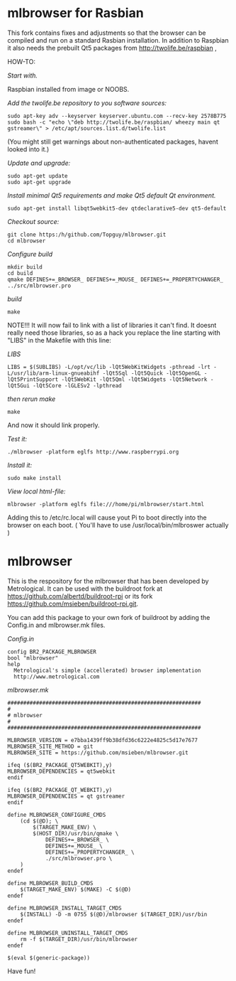 mlbrowser for Rasbian
=====================

This fork contains fixes and adjustments so that the browser can be compiled and run on a standard Rasbian installation.
In addition to Raspbian it also needs the prebuilt Qt5 packages from http://twolife.be/raspbian ,


HOW-TO:

*Start with.*

Raspbian installed from image or NOOBS.

*Add the twolife.be repository to you software sources:*

	sudo apt-key adv --keyserver keyserver.ubuntu.com --recv-key 2578B775
	sudo bash -c "echo \"deb http://twolife.be/raspbian/ wheezy main qt gstreamer\" > /etc/apt/sources.list.d/twolife.list

(You might still get warnings about non-authenticated packages, havent looked into it.)

*Update and upgrade:*

	sudo apt-get update
	sudo apt-get upgrade

*Install minimal Qt5 requirements and make Qt5 default Qt environment.*

	sudo apt-get install libqt5webkit5-dev qtdeclarative5-dev qt5-default


*Checkout source:*

	git clone https:/h/github.com/Topguy/mlbrowser.git
	cd mlbrowser

*Configure build*

	mkdir build
	cd build
	qmake DEFINES+=_BROWSER_ DEFINES+=_MOUSE_ DEFINES+=_PROPERTYCHANGER_ ../src/mlbrowser.pro

*build*

	make

NOTE!!! It will now fail to link with a list of libraries it can't find. 
It doesnt really need those libraries, so as a hack you replace the line starting with "LIBS" in the Makefile with this line:

*LIBS*

	LIBS = $(SUBLIBS) -L/opt/vc/lib -lQt5WebKitWidgets -pthread -lrt -L/usr/lib/arm-linux-gnueabihf -lQt5Sql -lQt5Quick -lQt5OpenGL -lQt5PrintSupport -lQt5WebKit -lQt5Qml -lQt5Widgets -lQt5Network -lQt5Gui -lQt5Core -lGLESv2 -lpthread

*then rerun make*

	make


And now it should link properly.

*Test it:*

	./mlbrowser -platform eglfs http://www.raspberrypi.org


*Install it:*

	sudo make install

*View local html-file:*

	mlbrowser -platform eglfs file:///home/pi/mlbrowser/start.html

Adding this to /etc/rc.local will cause yout Pi to boot directly into the browser on each boot.
( You'll have to use /usr/local/bin/mlbroswer actually )





mlbrowser
=========

This is the respository for the mlbrowser that has been developed by Metrological. It can be used with the buildroot fork at https://github.com/albertd/buildroot-rpi or its fork https://github.com/msieben/buildroot-rpi.git.

You can add this package to your own fork of buildroot by adding the Config.in and mlbrowser.mk files.

*Config.in*

	config BR2_PACKAGE_MLBROWSER
	bool "mlbrowser"
	help
	  Metrological's simple (accellerated) browser implementation
	  http://www.metrological.com

*mlbrowser.mk*

	#############################################################
	#
	# mlbrowser
	#
	#############################################################

	MLBROWSER_VERSION = e7bba1439ff9b38dfd36c6222e4825c5d17e7677
	MLBROWSER_SITE_METHOD = git
	MLBROWSER_SITE = https://github.com/msieben/mlbrowser.git

	ifeq ($(BR2_PACKAGE_QT5WEBKIT),y)
	MLBROWSER_DEPENDENCIES = qt5webkit
	endif

	ifeq ($(BR2_PACKAGE_QT_WEBKIT),y)
	MLBROWSER_DEPENDENCIES = qt gstreamer
	endif

	define MLBROWSER_CONFIGURE_CMDS
		(cd $(@D); \
			$(TARGET_MAKE_ENV) \
			$(HOST_DIR)/usr/bin/qmake \
				DEFINES+=_BROWSER_ \
				DEFINES+=_MOUSE_ \
				DEFINES+=_PROPERTYCHANGER_ \
				./src/mlbrowser.pro \
		)
	endef

	define MLBROWSER_BUILD_CMDS
		$(TARGET_MAKE_ENV) $(MAKE) -C $(@D)
	endef

	define MLBROWSER_INSTALL_TARGET_CMDS
		$(INSTALL) -D -m 0755 $(@D)/mlbrowser $(TARGET_DIR)/usr/bin
	endef

	define MLBROWSER_UNINSTALL_TARGET_CMDS
		rm -f $(TARGET_DIR)/usr/bin/mlbrowser
	endef

	$(eval $(generic-package))

Have fun!
